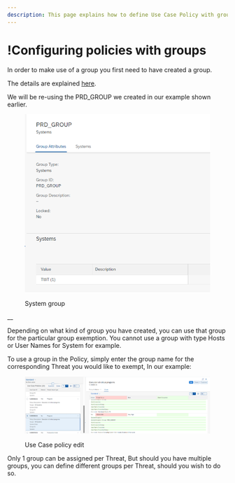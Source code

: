 ```yaml
---
description: This page explains how to define Use Case Policy with groups.
---
```


# !Configuring policies with groups

In order to make use of a group you first need to have created a group.

The details are explained [here](../group-application.md).



We will be re-using the PRD\_GROUP we created in our example shown earlier.

<figure><img src="../../.gitbook/assets/image (1).png" alt=""><figcaption><p>System group</p></figcaption></figure>

__

Depending on what kind of group you have created, you can use that group for the particular group exemption. You cannot use a group with type Hosts or User Names for System for example.

To use a group in the Policy, simply enter the group name for the corresponding Threat you would like to exempt, In our example:

<figure><img src="../../.gitbook/assets/image (2).png" alt=""><figcaption><p>Use Case policy edit</p></figcaption></figure>

Only 1 group can be assigned per Threat, But should you have multiple groups, you can define different groups per Threat, should you wish to do so.
